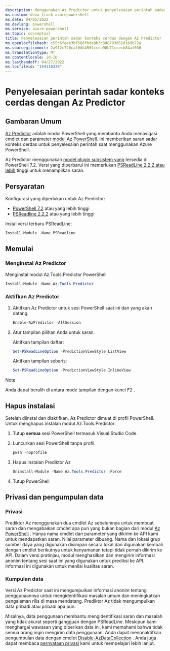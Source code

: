 ```yaml
---
description: Menggunakan Az Predictor untuk penyelesaian perintah sadar konteks cerdas dalam Azure PowerShell.
ms.custom: devx-track-azurepowershell
ms.date: 04/05/2022
ms.devlang: powershell
ms.service: azure-powershell
ms.topic: conceptual
title: Penyelesaian perintah sadar konteks cerdas dengan Az Predictor
ms.openlocfilehash: c55c6feee3bf586fbde8b3c3d8783d52d160b72a
ms.sourcegitcommit: 2a912c720caf0db4501ccea98b71ccecb84af036
ms.translationtype: MT
ms.contentlocale: id-ID
ms.lasthandoff: 04/27/2022
ms.locfileid: "144116338"
---
```

# <a name="intelligent-context-aware-command-completion-with-az-predictor"></a>Penyelesaian perintah sadar konteks cerdas dengan Az Predictor

## <a name="overview"></a>Gambaran Umum

[Az Predictor](https://www.powershellgallery.com/packages/Az.Tools.Predictor/) adalah modul PowerShell yang membantu Anda menavigasi cmdlet dan parameter [modul Az PowerShell](https://www.powershellgallery.com/packages/Az). Ini memberikan saran sadar konteks cerdas untuk penyelesaian perintah saat menggunakan Azure PowerShell.

Az Predictor menggunakan [model plugin subsistem yang](/powershell/scripting/learn/experimental-features#pssubsystempluginmodel) tersedia di PowerShell 7.2. Versi yang diperbarui ini memerlukan [PSReadLine 2.2.2 atau lebih](https://www.powershellgallery.com/packages/PSReadLine/2.2.2) tinggi untuk menampilkan saran.

## <a name="requirements"></a>Persyaratan

Konfigurasi yang diperlukan untuk Az Predictor:

- [PowerShell 7.2](https://github.com/PowerShell/PowerShell/) atau yang lebih tinggi
- [PSReadline 2.2.2](https://github.com/PowerShell/PSReadLine/) atau yang lebih tinggi

Instal versi terbaru PSReadLine:

```powershell
Install-Module -Name PSReadline
```

## <a name="getting-started"></a>Memulai

### <a name="install-az-predictor"></a>Menginstal Az Predictor

Menginstal modul Az.Tools.Predictor PowerShell

```powershell
Install-Module -Name Az.Tools.Predictor
```

### <a name="enable-az-predictor"></a>Aktifkan Az Predictor

1. Aktifkan Az Predictor untuk sesi PowerShell saat ini dan yang akan datang.

   ```powershell
   Enable-AzPredictor -AllSession
   ```

1. Atur tampilan pilihan Anda untuk saran.

   Aktifkan tampilan daftar:

   ```powershell
   Set-PSReadLineOption -PredictionViewStyle ListView
   ```

   Aktifkan tampilan sebaris:

   ```powershell
   Set-PSReadLineOption -PredictionViewStyle InlineView
   ```

> [!NOTE]
> Anda dapat beralih di antara mode tampilan dengan kunci <kbd>F2</kbd> .

## <a name="uninstallation"></a>Hapus instalasi

Setelah diinstal dan diaktifkan, Az Predictor dimuat di profil PowerShell.
Untuk menghapus instalan modul Az.Tools.Predictor:

1. Tutup **semua** sesi PowerShell termasuk Visual Studio Code.

1. Luncurkan sesi PowerShell tanpa profil.

   ```powershell
   pwsh -noprofile
   ```

1. Hapus instalan Prediktor Az

   ```powershell
   Uninstall-Module -Name Az.Tools.Predictor -Force
   ```

1. Tutup PowerShell

## <a name="privacy-and-data-collection"></a>Privasi dan pengumpulan data

### <a name="privacy"></a>Privasi

Prediktor Az menggunakan dua cmdlet Az sebelumnya untuk membuat saran dan mengabaikan cmdlet apa pun yang bukan bagian dari modul [Az PowerShell](https://www.powershellgallery.com/packages/Az) . Hanya nama cmdlet dan parameter yang dikirim ke API kami untuk mendapatkan saran. Nilai parameter dibuang.
Nama dan lokasi grup sumber daya yang digunakan disimpan secara lokal dan digunakan kembali dengan cmdlet berikutnya untuk kenyamanan tetapi tidak pernah dikirim ke API. Dalam versi pratinjau, modul menghasilkan dan mengirim informasi anonim tentang sesi saat ini yang digunakan untuk prediksi ke API. Informasi ini digunakan untuk menilai kualitas saran.

### <a name="data-collection"></a>Kumpulan data

Versi Az Predictor saat ini mengumpulkan informasi anonim tentang penggunaannya untuk mengidentifikasi masalah umum dan meningkatkan pengalaman rilis di masa mendatang. Prediktor Az tidak mengumpulkan data pribadi atau pribadi apa pun.

Misalnya, data penggunaan membantu mengidentifikasi saran dan masalah yang tidak akurat seperti gangguan dengan PSReadLine. Meskipun kami menghargai wawasan yang diberikan data ini, kami memahami bahwa tidak semua orang ingin mengirim data penggunaan. Anda dapat menonaktifkan pengumpulan data dengan cmdlet [Disable-AzDataCollection](/powershell/module/az.accounts/disable-azdatacollection) . Anda juga dapat membaca [pernyataan privasi](https://go.microsoft.com/fwlink/?LinkID=528096&clcid=0x409) kami untuk mempelajari lebih lanjut.
